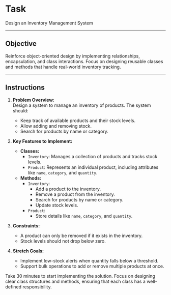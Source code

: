 # Task

Design an Inventory Management System  

---

## Objective  

Reinforce object-oriented design by implementing relationships, encapsulation, and class interactions. Focus on designing reusable classes and methods that handle real-world inventory tracking.  

---

## Instructions  

1. **Problem Overview:**  
   Design a system to manage an inventory of products. The system should:  
   - Keep track of available products and their stock levels.  
   - Allow adding and removing stock.  
   - Search for products by name or category.  

2. **Key Features to Implement:**  
   - **Classes:**  
     - `Inventory`: Manages a collection of products and tracks stock levels.  
     - `Product`: Represents an individual product, including attributes like `name`, `category`, and `quantity`.  
   - **Methods:**  
     - `Inventory`:  
       - Add a product to the inventory.  
       - Remove a product from the inventory.  
       - Search for products by name or category.  
       - Update stock levels.  
     - `Product`:  
       - Store details like `name`, `category`, and `quantity`.  

3. **Constraints:**  
   - A product can only be removed if it exists in the inventory.  
   - Stock levels should not drop below zero.  

4. **Stretch Goals:**  
   - Implement low-stock alerts when quantity falls below a threshold.  
   - Support bulk operations to add or remove multiple products at once.  

Take 30 minutes to start implementing the solution. Focus on designing clear class structures and methods, ensuring that each class has a well-defined responsibility.  
